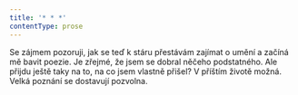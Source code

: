 ```yaml
---
title: '* * *'
contentType: prose
---
```


Se zájmem pozoruji, jak se teď k stáru přestávám zajímat o umění a začíná mě bavit poezie. Je zřejmé, že jsem se dobral něčeho podstatného. Ale přijdu ještě taky na to, na co jsem vlastně přišel? V příštím životě možná. Velká poznání se dostavují pozvolna.
